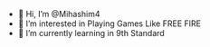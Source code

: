 - 👋 Hi, I’m @Mihashim4
- 👀 I’m interested in Playing Games Like FREE FIRE
- 🌱 I’m currently learning in 9th Standard
<!---
Mihashim4/Mihashim4 is a ✨ special ✨ repository because its `README.md` (this file) appears on your GitHub profile.
You can click the Preview link to take a look at your changes.
--->
